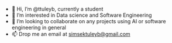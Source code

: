 - 👋 Hi, I’m @ttuleyb, currently a student
- 👀 I’m interested in Data science and Software Engineering
- 💞️ I’m looking to collaborate on any projects using AI or software engineering in general
- 📫 Drop me an email at simsektuleyb@gmail.com

<!---
ttuleyb/ttuleyb is a ✨ special ✨ repository because its `README.md` (this file) appears on your GitHub profile.
You can click the Preview link to take a look at your changes.
--->

